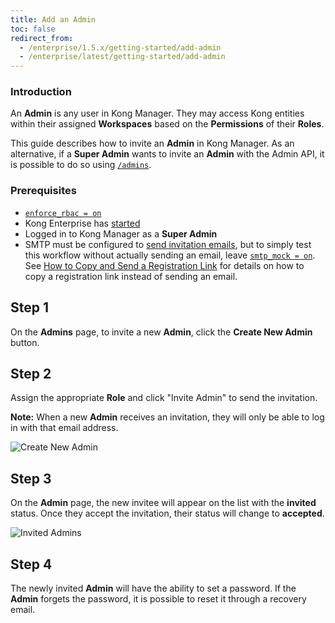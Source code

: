 ```yaml
---
title: Add an Admin
toc: false
redirect_from:
  - /enterprise/1.5.x/getting-started/add-admin
  - /enterprise/latest/getting-started/add-admin
---
```


### Introduction

An **Admin** is any user in Kong Manager. They may access
Kong entities within their assigned **Workspaces** based
on the **Permissions** of their **Roles**.

This guide describes how to invite an **Admin** in Kong
Manager. As an alternative, if a **Super Admin** wants to
invite an **Admin** with the Admin API, it is possible to
do so using
[`/admins`](/enterprise/{{page.kong_version}}/admin-api/admins/reference/#invite-an-admin).

### Prerequisites

* [`enforce_rbac = on`](/enterprise/{{page.kong_version}}/property-reference/#enforce_rbac)
* Kong Enterprise has [started](/enterprise/{{page.kong_version}}/start-kong-securely)
* Logged in to Kong Manager as a **Super Admin**
* SMTP must be configured to [send invitation emails](/enterprise/{{page.kong_version}}/kong-manager/networking/email/),
but to simply test this workflow without actually sending
an email, leave [`smtp_mock = on`](/enterprise/{{page.kong_version}}/property-reference/#smtp_mock). See
[How to Copy and Send a Registration Link](/enterprise/{{page.kong_version}}/kong-manager/administration/admins/invite/#how-to-copy-and-send-a-registration-link)
for details on how to
copy a registration link instead of sending an email.

## Step 1

On the **Admins** page, to invite a new **Admin**, click the
**Create New Admin** button.

## Step 2

Assign the appropriate **Role** and click "Invite Admin" to send
the invitation.

**Note:** When a new **Admin** receives an invitation, they will
only be able to log in with that email address.

![Create New Admin](https://konghq.com/wp-content/uploads/2018/11/km-name-admin.png)

## Step 3

On the **Admin** page, the new invitee will appear on the list with
the **invited** status. Once they accept the invitation, their
status will change to **accepted**.

![Invited Admins](https://konghq.com/wp-content/uploads/2018/11/km-invited-admins.png)

## Step 4

The newly invited **Admin** will have the ability to set a password.
If the **Admin** forgets the password, it is possible to reset it
through a recovery email.
